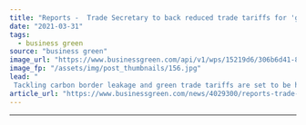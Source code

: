 ```yaml
---
title: "Reports -  Trade Secretary to back reduced trade tariffs for 'green' goods at G7 meeting"
date: "2021-03-31"
tags: 
  - business green
source: "business green"
image_url: "https://www.businessgreen.com/api/v1/wps/15219d6/306b6d41-880a-481f-a963-3ccc35fe96ff/8/liz-truss-defra-185x114.jpg"
image_fp: "/assets/img/post_thumbnails/156.jpg"
lead: "
 Tackling carbon border leakage and green trade tariffs are set to be high on the agenda of inaugural meeting of G7 ministers, according to reports ..."
article_url: "https://www.businessgreen.com/news/4029300/reports-trade-secretary-reduced-trade-tariffs-green-g7-meeting"
---
```


---
